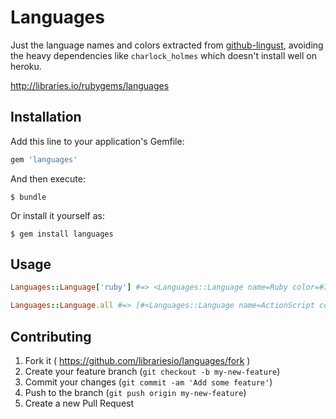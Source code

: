 # Languages

Just the language names and colors extracted from [github-lingust](https://github.com/github/linguist), avoiding the heavy dependencies like `charlock_holmes` which doesn't install well on heroku.

http://libraries.io/rubygems/languages

## Installation

Add this line to your application's Gemfile:

```ruby
gem 'languages'
```

And then execute:

    $ bundle

Or install it yourself as:

    $ gem install languages

## Usage

```ruby
Languages::Language['ruby'] #=> <Languages::Language name=Ruby color=#701516>

Languages::Language.all #=> [#<Languages::Language name=ActionScript color=#e3491a>, ..]
```

## Contributing

1. Fork it ( https://github.com/librariesio/languages/fork )
2. Create your feature branch (`git checkout -b my-new-feature`)
3. Commit your changes (`git commit -am 'Add some feature'`)
4. Push to the branch (`git push origin my-new-feature`)
5. Create a new Pull Request

